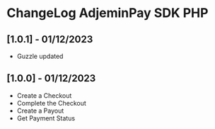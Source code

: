 # ChangeLog AdjeminPay SDK PHP

## [1.0.1] - 01/12/2023
* Guzzle updated

## [1.0.0] - 01/12/2023

* Create a Checkout
* Complete the Checkout
* Create a Payout
* Get Payment Status